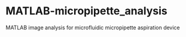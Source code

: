 # MATLAB-micropipette_analysis
MATLAB image analysis for microfluidic micropipette aspiration device
